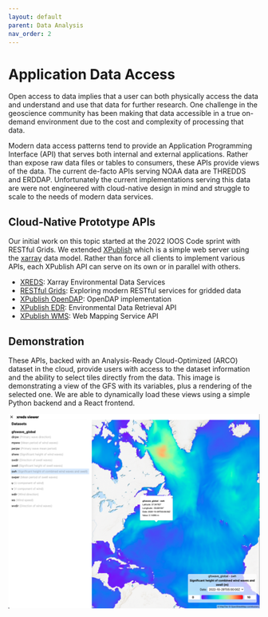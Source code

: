 ```yaml
---
layout: default
parent: Data Analysis
nav_order: 2
---
```


# Application Data Access

Open access to data implies that a user can both physically access the data and understand and use that data for further research. One challenge in the geoscience community has been making that data accessible in a true on-demand environment due to the cost and complexity of processing that data.

Modern data access patterns tend to provide an Application Programming Interface (API) that serves both internal and external applications. Rather than expose raw data files or tables to consumers, these APIs provide views of the data. The current de-facto APIs serving NOAA data are THREDDS and ERDDAP. Unfortunately the current implementations serving this data are were not engineered with cloud-native design in mind and struggle to scale to the needs of modern data services.

## Cloud-Native Prototype APIs

Our initial work on this topic started at the 2022 IOOS Code sprint with RESTful Grids. We extended [XPublish](https://xpublish.readthedocs.io/en/latest/) which is a simple web server using the [xarray](https://docs.xarray.dev/en/stable/) data model. Rather than force all clients to implement various APIs, each XPublish API can serve on its own or in parallel with others.

- [XREDS](https://github.com/asascience-open/xreds): Xarray Environmental Data Services
- [RESTful Grids](https://github.com/asascience/restful-grids): Exploring modern RESTful services for gridded data
- [XPublish OpenDAP](https://github.com/gulfofmaine/xpublish-opendap): OpenDAP implementation
- [XPublish EDR](https://github.com/gulfofmaine/xpublish-edr): Environmental Data Retrieval API
- [XPublish WMS](https://github.com/asascience-open/xpublish-wms): Web Mapping Service API

## Demonstration

These APIs, backed with an Analysis-Ready Cloud-Optimized (ARCO) dataset in the cloud, provide users with access to the dataset information and the ability to select tiles directly from the data. This image is demonstrating a view of the GFS with its variables, plus a rendering of the selected one. We are able to dynamically load these views using a simple Python backend and a React frontend.

![EDS Viewer](eds-viewer.png)